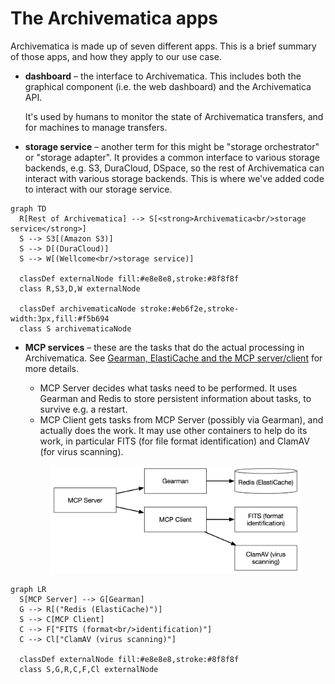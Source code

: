# The Archivematica apps

Archivematica is made up of seven different apps. This is a brief summary of those apps, and how they apply to our use case.

*   **dashboard** – the interface to Archivematica. This includes both the graphical component (i.e. the web dashboard) and the Archivematica API.

    It's used by humans to monitor the state of Archivematica transfers, and for machines to manage transfers.
* **storage service** – another term for this might be "storage orchestrator" or "storage adapter". It provides a common interface to various storage backends, e.g. S3, DuraCloud, DSpace, so the rest of Archivematica can interact with various storage backends. This is where we've added code to interact with our storage service.

```mermaid
graph TD
  R[Rest of Archivematica] --> S[<strong>Archivematica<br/>storage service</strong>]
  S --> S3[(Amazon S3)]
  S --> D[(DuraCloud)]
  S --> W[(Wellcome<br/>storage service)]

  classDef externalNode fill:#e8e8e8,stroke:#8f8f8f
  class R,S3,D,W externalNode

  classDef archivematicaNode stroke:#eb6f2e,stroke-width:3px,fill:#f5b694
  class S archivematicaNode
```

*   **MCP services** – these are the tasks that do the actual processing in Archivematica. See [Gearman, ElastiCache and the MCP server/client](gearman-elasticache-and-the-mcp-server-client.md) for more details.

    * MCP Server decides what tasks need to be performed. It uses Gearman and Redis to store persistent information about tasks, to survive e.g. a restart.
    * MCP Client gets tasks from MCP Server (possibly via Gearman), and actually does the work. It may use other containers to help do its work, in particular FITS (for file format identification) and ClamAV (for virus scanning).

    <figure><img src="../../.gitbook/assets/Untitled 2 (1) (1).png" alt=""><figcaption></figcaption></figure>

```mermaid
graph LR
  S[MCP Server] --> G[Gearman]
  G --> R[("Redis (ElastiCache)")]
  S --> C[MCP Client]
  C --> F["FITS (format<br/>identification)"]
  C --> Cl["ClamAV (virus scanning)"]

  classDef externalNode fill:#e8e8e8,stroke:#8f8f8f
  class S,G,R,C,F,Cl externalNode

```
